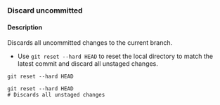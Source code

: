 ### Discard uncommitted

#### Description



Discards all uncommitted changes to the current branch.

- Use `git reset --hard HEAD` to reset the local directory to match the latest commit and discard all unstaged changes.

```shell
git reset --hard HEAD
```

```shell
git reset --hard HEAD
# Discards all unstaged changes
```
